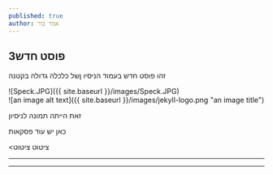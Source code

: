 ```yaml
---
published: true
author: אמר בור
---
```



## 3פוסט חדש

זהו פוסט חדש בעמוד הניסיו ןשל כלכלה גדולה בקטנה

![Speck.JPG]({{ site.baseurl }}/images/Speck.JPG)  
![an image alt text]({{ site.baseurl }}/images/jekyll-logo.png "an image title")

זאת הייתה תמונה לניסיון

כאן יש עוד פסקאות

<ציטוט ציטוט

---
***
